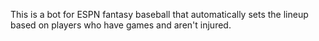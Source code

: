 This is a bot for ESPN fantasy baseball that automatically sets the lineup based on players who have games and aren't injured.